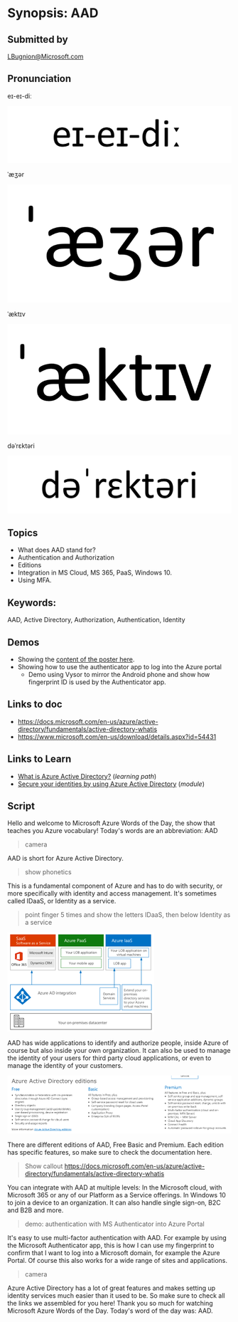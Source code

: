# Synopsis: AAD

## Submitted by

LBugnion@Microsoft.com

## Pronunciation

eɪ-eɪ-diː

![aad](images/aad/aad.png)

ˈæʒər

![azure](images/aad/azure.png)

ˈæktɪv

![active](images/aad/active.png)

dəˈrɛktəri

![directory](images/aad/directory.png)

## Topics

- What does AAD stand for?
- Authentication and Authorization
- Editions
- Integration in MS Cloud, MS 365, PaaS, Windows 10.
- Using MFA.

## Keywords:

AAD, Active Directory, Authorization, Authentication, Identity

## Demos 

- Showing the [content of the poster here](https://www.microsoft.com/en-us/download/details.aspx?id=54431).
- Showing how to use the authenticator app to log into the Azure portal
    - Demo using Vysor to mirror the Android phone and show how fingerprint ID is used by the Authenticator app.

## Links to doc
- https://docs.microsoft.com/en-us/azure/active-directory/fundamentals/active-directory-whatis
- https://www.microsoft.com/en-us/download/details.aspx?id=54431

## Links to Learn

- [What is Azure Active Directory?](https://docs.microsoft.com/en-us/learn/paths/manage-identity-and-access) (*learning path*)
- [Secure your identities by using Azure Active Directory](https://docs.microsoft.com/en-us/learn/modules/intro-to-azure-ad) (*module*)

## Script

Hello and welcome to Microsoft Azure Words of the Day,
the show that teaches you Azure vocabulary!
Today's words are an abbreviation: AAD

> camera

AAD is short for Azure Active Directory.

> show phonetics

This is a fundamental component of Azure and has to do with security, or more specifically with identity and access management. It's sometimes called IDaaS, or Identity as a service.

> point finger 5 times and show the letters IDaaS, then below Identity as a service

![Schema 1](images/aad/schema1.png)

AAD has wide applications to identify and authorize people, inside Azure of course but also inside your own organization. It can also be used to manage the identity of your users for third party cloud applications, or even to manage the identity of your customers.

![Editions](images/aad/editions.png)

There are different editions of AAD, Free Basic and Premium. Each edition has specific features, so make sure to check the documentation here.

> Show callout
> https://docs.microsoft.com/en-us/azure/active-directory/fundamentals/active-directory-whatis

You can integrate with AAD at multiple levels: In the Microsoft cloud, with Microsoft 365 or any of our Platform as a Service offerings. In Windows 10 to join a device to an organization. It can also handle single sign-on, B2C and B2B and more.

> demo: authentication with MS Authenticator into Azure Portal

It's easy to use multi-factor authentication with AAD. For example by using the Microsoft Authenticator app, this is how I can use my fingerprint to confirm that I want to log into a Microsoft domain, for example the Azure Portal. Of course this also works for a wide range of sites and applications.

> camera

Azure Active Directory has a lot of great features and makes setting up identity services much easier than it used to be. So make sure to check all the links we assembled for you here! Thank you so much for watching Microsoft Azure Words of the Day. Today's word of the day was: AAD.